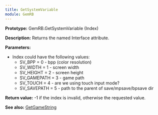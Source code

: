 ```yaml
---
title: GetSystemVariable
module: GemRB
---
```


**Prototype:** GemRB.GetSystemVariable (Index)

**Description:** Returns the named Interface attribute.

**Parameters:**
  * Index could have the following values:
    * SV_BPP = 0 - bpp (color resolution)
    * SV_WIDTH = 1 - screen width
    * SV_HEIGHT = 2 - screen height
    * SV_GAMEPATH = 3 - game path
    * SV_TOUCH = 4 - are we using touch input mode?
    * SV_SAVEPATH = 5 - path to the parent of save/mpsave/bpsave dir

**Return value:** -1 if the index is invalid, otherwise the requested value.

**See also:** [GetGameString](GetGameString.md)

